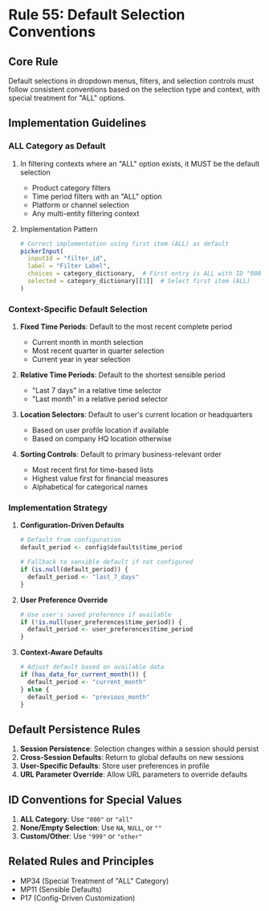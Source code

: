 # Rule 55: Default Selection Conventions

## Core Rule
Default selections in dropdown menus, filters, and selection controls must follow consistent conventions based on the selection type and context, with special treatment for "ALL" options.

## Implementation Guidelines

### ALL Category as Default
1. In filtering contexts where an "ALL" option exists, it MUST be the default selection
   - Product category filters
   - Time period filters with an "ALL" option
   - Platform or channel selection
   - Any multi-entity filtering context

2. Implementation Pattern
   ```r
   # Correct implementation using first item (ALL) as default
   pickerInput(
     inputId = "filter_id",
     label = "Filter Label",
     choices = category_dictionary,  # First entry is ALL with ID "000"
     selected = category_dictionary[[1]]  # Select first item (ALL)
   )
   ```

### Context-Specific Default Selection
1. **Fixed Time Periods**: Default to the most recent complete period
   - Current month in month selection
   - Most recent quarter in quarter selection
   - Current year in year selection

2. **Relative Time Periods**: Default to the shortest sensible period
   - "Last 7 days" in a relative time selector
   - "Last month" in a relative period selector

3. **Location Selectors**: Default to user's current location or headquarters
   - Based on user profile location if available
   - Based on company HQ location otherwise

4. **Sorting Controls**: Default to primary business-relevant order
   - Most recent first for time-based lists
   - Highest value first for financial measures
   - Alphabetical for categorical names

### Implementation Strategy
1. **Configuration-Driven Defaults**
   ```r
   # Default from configuration
   default_period <- config$defaults$time_period
   
   # Fallback to sensible default if not configured
   if (is.null(default_period)) {
     default_period <- "last_7_days"
   }
   ```

2. **User Preference Override**
   ```r
   # Use user's saved preference if available
   if (!is.null(user_preferences$time_period)) {
     default_period <- user_preferences$time_period
   }
   ```

3. **Context-Aware Defaults**
   ```r
   # Adjust default based on available data
   if (has_data_for_current_month()) {
     default_period <- "current_month"
   } else {
     default_period <- "previous_month"
   }
   ```

## Default Persistence Rules
1. **Session Persistence**: Selection changes within a session should persist
2. **Cross-Session Defaults**: Return to global defaults on new sessions
3. **User-Specific Defaults**: Store user preferences in profile
4. **URL Parameter Override**: Allow URL parameters to override defaults

## ID Conventions for Special Values
1. **ALL Category**: Use `"000"` or `"all"`
2. **None/Empty Selection**: Use `NA`, `NULL`, or `""`
3. **Custom/Other**: Use `"999"` or `"other"`

## Related Rules and Principles
- MP34 (Special Treatment of "ALL" Category)
- MP11 (Sensible Defaults)
- P17 (Config-Driven Customization)